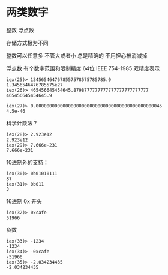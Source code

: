 两类数字
===========

整数 浮点数


存储方式极为不同

整数可以任意多  不管大或者小  总是精确的 不用担心被消减掉

浮点数 有个数字范围和限制精度 64位 IEEE 754-1985 双精度表示
>
    iex(25)> 1345654647678557578575785785.0
    1.3456546476785575e27
    iex(26)> 465456645454645.8798777777777777777777777777
    465456645454645.9

    iex(27)> 0.00000000000000000000000000000000000000000000045
    4.5e-46

科学计数法？
>
    iex(28)> 2.923e12
    2.923e12
    iex(29)> 7.666e-231
    7.666e-231

10进制外的支持：
>
    iex(30)> 0b01010111
    87
    iex(31)> 0b011
    3
16进制 0x 开头
>
    iex(32)> 0xcafe
    51966

负数
>
    iex(33)> -1234
    -1234
    iex(34)> -0xcafe
    -51966
    iex(35)> -2.034234435
    -2.034234435

